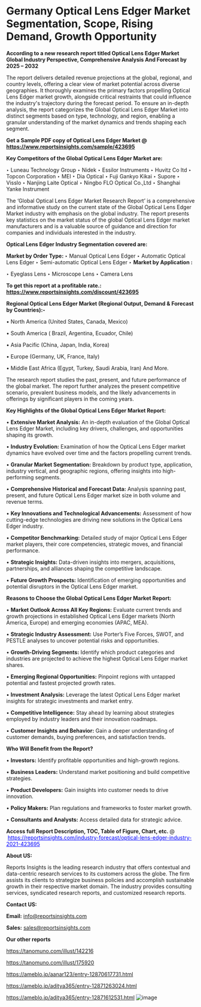 # Germany Optical Lens Edger Market Segmentation, Scope, Rising Demand, Growth Opportunity 

<strong>According to a new research report titled Optical Lens Edger Market Global Industry Perspective, Comprehensive Analysis And Forecast by 2025 – 2032</strong>

The report delivers detailed revenue projections at the global, regional, and country levels, offering a clear view of market potential across diverse geographies. It thoroughly examines the primary factors propelling Optical Lens Edger market growth, alongside critical restraints that could influence the industry's trajectory during the forecast period. To ensure an in-depth analysis, the report categorizes the Global Optical Lens Edger Market into distinct segments based on type, technology, and region, enabling a granular understanding of the market dynamics and trends shaping each segment.

<strong>Get a Sample PDF copy of Optical Lens Edger Market </strong><strong>@<a href=https://www.reportsinsights.com/sample/423695 style=color:#0000ff;> https://www.reportsinsights.com/sample/423695</a></strong></font>

<strong>Key Competitors of the Global Optical Lens Edger Market are:</strong>

‣ Luneau Technology Group
‣ Nidek
‣ Essilor Instruments
‣ Huvitz Co ltd
‣ Topcon Corporation
‣ MEI
‣ Dia Optical
‣ Fuji Gankyo Kikai
‣ Supore
‣ Visslo
‣ Nanjing Laite Optical
‣ Ningbo FLO Optical Co.,Ltd
‣ Shanghai Yanke Instrument

The ‘Global Optical Lens Edger Market Research Report’ is a comprehensive and informative study on the current state of the Global Optical Lens Edger Market industry with emphasis on the global industry. The report presents key statistics on the market status of the global Optical Lens Edger market manufacturers and is a valuable source of guidance and direction for companies and individuals interested in the industry.

<strong>Optical Lens Edger Industry Segmentation covered are:</strong>

<strong>Market by Order Type: </strong>
‣ Manual Optical Lens Edger
‣ Automatic Optical Lens Edger
‣ Semi-automatic Optical Lens Edger
‣ 
<strong>Market by Application :</strong>

‣ Eyeglass Lens
‣ Microscope Lens
‣ Camera Lens

<strong>To get this report at a profitable rate.: <a href=https://www.reportsinsights.com/discount/423695 style=color:#0000ff;>https://www.reportsinsights.com/discount/423695</a></strong></font>

<strong>Regional Optical Lens Edger Market (Regional Output, Demand &amp; Forecast by Countries):-</strong>

• North America (United States, Canada, Mexico)

• South America ( Brazil, Argentina, Ecuador, Chile)

• Asia Pacific (China, Japan, India, Korea)

• Europe (Germany, UK, France, Italy)

• Middle East Africa (Egypt, Turkey, Saudi Arabia, Iran) And More.

The research report studies the past, present, and future performance of the global market. The report further analyzes the present competitive scenario, prevalent business models, and the likely advancements in offerings by significant players in the coming years.

<strong>Key Highlights of the Global Optical Lens Edger Market Report:</strong>

• <strong>Extensive Market Analysis:</strong> An in-depth evaluation of the Global Optical Lens Edger Market, including key drivers, challenges, and opportunities shaping its growth.

• <strong>Industry Evolution:</strong> Examination of how the Optical Lens Edger market dynamics have evolved over time and the factors propelling current trends.

• <strong>Granular Market Segmentation:</strong> Breakdown by product type, application, industry vertical, and geographic regions, offering insights into high-performing segments.

• <strong>Comprehensive Historical and Forecast Data:</strong> Analysis spanning past, present, and future Optical Lens Edger market size in both volume and revenue terms.

• <strong>Key Innovations and Technological Advancements:</strong> Assessment of how cutting-edge technologies are driving new solutions in the Optical Lens Edger industry.

• <strong>Competitor Benchmarking:</strong> Detailed study of major Optical Lens Edger market players, their core competencies, strategic moves, and financial performance.

• <strong>Strategic Insights:</strong> Data-driven insights into mergers, acquisitions, partnerships, and alliances shaping the competitive landscape.

• <strong>Future Growth Prospects:</strong> Identification of emerging opportunities and potential disruptors in the Optical Lens Edger market.

<strong>Reasons to Choose the Global Optical Lens Edger Market Report:</strong>

• <strong>Market Outlook Across All Key Regions:</strong> Evaluate current trends and growth projections in established Optical Lens Edger markets (North America, Europe) and emerging economies (APAC, MEA).

• <strong>Strategic Industry Assessment:</strong> Use Porter’s Five Forces, SWOT, and PESTLE analyses to uncover potential risks and opportunities.

• <strong>Growth-Driving Segments:</strong> Identify which product categories and industries are projected to achieve the highest Optical Lens Edger market shares.

• <strong>Emerging Regional Opportunities:</strong> Pinpoint regions with untapped potential and fastest projected growth rates.

• <strong>Investment Analysis:</strong> Leverage the latest Optical Lens Edger market insights for strategic investments and market entry.

• <strong>Competitive Intelligence:</strong> Stay ahead by learning about strategies employed by industry leaders and their innovation roadmaps.

• <strong>Customer Insights and Behavior:</strong> Gain a deeper understanding of customer demands, buying preferences, and satisfaction trends.

<strong>Who Will Benefit from the Report?</strong>

• <strong>Investors:</strong> Identify profitable opportunities and high-growth regions.

• <strong>Business Leaders:</strong> Understand market positioning and build competitive strategies.

• <strong>Product Developers:</strong> Gain insights into customer needs to drive innovation.

• <strong>Policy Makers:</strong> Plan regulations and frameworks to foster market growth.

• <strong>Consultants and Analysts:</strong> Access detailed data for strategic advice.
</ul>
<strong>Access full Report Description, TOC, Table of Figure, Chart, etc. </strong>@  <a href=https://reportsinsights.com/industry-forecast/optical-lens-edger-industry-2021-423695 style=color:#0000ff;>https://reportsinsights.com/industry-forecast/optical-lens-edger-industry-2021-423695</a></font>

<strong><strong>About US</strong>:</strong>

Reports Insights is the leading research industry that offers contextual and data-centric research services to its customers across the globe. The firm assists its clients to strategize business policies and accomplish sustainable growth in their respective market domain. The industry provides consulting services, syndicated research reports, and customized research reports.

<strong>Contact US:</strong>

<p class=""""><b>Email:</b> <a href=mailto:info@reportsinsights.com>info@reportsinsights.com</a></p>
<p class=""""><b>Sales:</b> <a href=mailto:sales@reportsinsights.com>sales@reportsinsights.com</a></p>

<strong>Our other reports</strong>

<a href=https://tanomuno.com/illust/142216>https://tanomuno.com/illust/142216</a>

<a href=https://tanomuno.com/illust/175920>https://tanomuno.com/illust/175920</a>

<a href=https://ameblo.jp/aanar123/entry-12870617731.html>https://ameblo.jp/aanar123/entry-12870617731.html</a>

<a href=https://ameblo.jp/aditya365/entry-12871263024.html>https://ameblo.jp/aditya365/entry-12871263024.html</a>

<a href=https://ameblo.jp/aditya365/entry-12871612531.html>https://ameblo.jp/aditya365/entry-12871612531.html</a>
![image](https://github.com/user-attachments/assets/fa10bdab-c657-4bf0-9262-20d9db2bdc04)
